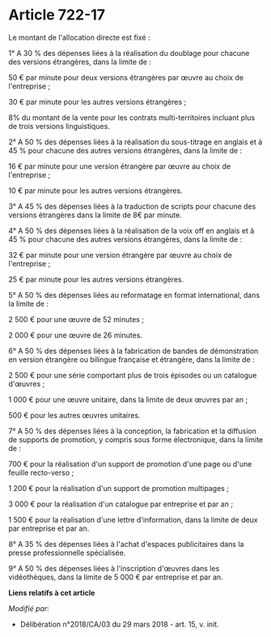 # Article 722-17

Le montant de l'allocation directe est fixé :

1° A 30 % des dépenses liées à la réalisation du doublage pour chacune des versions étrangères, dans la limite de :

50 € par minute pour deux versions étrangères par œuvre au choix de l'entreprise ;

30 € par minute pour les autres versions étrangères ;

8% du montant de la vente pour les contrats multi-territoires incluant plus de trois versions linguistiques.

2° A 50 % des dépenses liées à la réalisation du sous-titrage en anglais et à 45 % pour chacune des autres versions
étrangères, dans la limite de :

16 € par minute pour une version étrangère par œuvre au choix de l'entreprise ;

10 € par minute pour les autres versions étrangères.

3° A 45 % des dépenses liées à la traduction de scripts pour chacune des versions étrangères dans la limite de 8€ par minute.

4° A 50 % des dépenses liées à la réalisation de la voix off en anglais et à 45 % pour chacune des autres versions
étrangères, dans la limite de :

32 € par minute pour une version étrangère par œuvre au choix de l'entreprise ;

25 € par minute pour les autres versions étrangères.

5° A 50 % des dépenses liées au reformatage en format international, dans la limite de :

2 500 € pour une œuvre de 52 minutes ;

2 000 € pour une œuvre de 26 minutes.

6° A 50 % des dépenses liées à la fabrication de bandes de démonstration en version étrangère ou bilingue française et
étrangère, dans la limite de :

2 500 € pour une série comportant plus de trois épisodes ou un catalogue d'œuvres ;

1 000 € pour une œuvre unitaire, dans la limite de deux œuvres par an ;

500 € pour les autres œuvres unitaires.

7° A 50 % des dépenses liées à la conception, la fabrication et la diffusion de supports de promotion, y compris sous forme
électronique, dans la limite de :

700 € pour la réalisation d'un support de promotion d'une page ou d'une feuille recto-verso ;

1 200 € pour la réalisation d'un support de promotion multipages ;

3 000 € pour la réalisation d'un catalogue par entreprise et par an ;

1 500 € pour la réalisation d'une lettre d'information, dans la limite de deux par entreprise et par an.

8° A 35 % des dépenses liées à l'achat d'espaces publicitaires dans la presse professionnelle spécialisée.

9° A 50 % des dépenses liées à l'inscription d'œuvres dans les vidéothèques, dans la limite de 5 000 € par entreprise et par
an.

**Liens relatifs à cet article**

_Modifié par_:

  - Délibération n°2018/CA/03 du 29 mars 2018 - art. 15, v. init.
